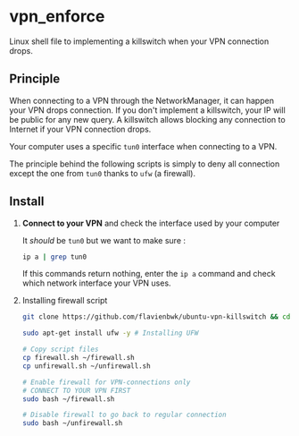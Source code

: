 # vpn_enforce
Linux shell file to implementing a killswitch when your VPN connection drops.

## Principle

When connecting to a VPN through the NetworkManager, it can happen your VPN drops connection. If you don't implement a killswitch, your IP will be public for any new query. A killswitch allows blocking any connection to Internet if your VPN connection drops.

Your computer uses a specific `tun0` interface when connecting to a VPN. 

The principle behind the following scripts is simply to deny all connection except the one from `tun0` thanks to `ufw` (a firewall).

## Install

1. **Connect to your VPN** and check the interface used by your computer

    It _should_ be `tun0` but we want to make sure :

    ```bash
    ip a | grep tun0
    ```

    If this commands return nothing, enter the `ip a` command and check which network interface your VPN uses.

2. Installing firewall script

    ```bash
    git clone https://github.com/flavienbwk/ubuntu-vpn-killswitch && cd ubuntu-vpn-killswitch

    sudo apt-get install ufw -y # Installing UFW

    # Copy script files
    cp firewall.sh ~/firewall.sh
    cp unfirewall.sh ~/unfirewall.sh

    # Enable firewall for VPN-connections only
    # CONNECT TO YOUR VPN FIRST
    sudo bash ~/firewall.sh

    # Disable firewall to go back to regular connection
    sudo bash ~/unfirewall.sh
    ```
